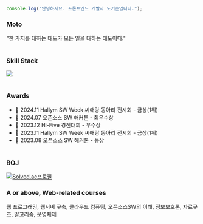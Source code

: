 ```javascript
console.log("안녕하세요. 프론트엔드 개발자 노기훈입니다.");
```

### Moto

"한 가지를 대하는 태도가 모든 일을 대하는 태도이다."
<br></br>


### Skill Stack

  <a href="https://skillicons.dev">
    <img src="https://skillicons.dev/icons?i=react,next,javascript,typescript,styledcomponents,sass,vite,vscode,githubactions,nodejs,python" />
  </a>
<br></br>


### Awards

- 🥇 2024.11 Hallym SW Week 씨애랑 동아리 전시회 - 금상(1위)
- 🥇 2024.07 오픈소스 SW 해커톤 - 최우수상
- 🥉 2023.12 Hi-Five 경진대회 - 우수상
- 🥇 2023.11 Hallym SW Week 씨애랑 동아리 전시회 - 금상(1위)
- 🥉 2023.08 오픈소스 SW 해커톤 - 동상
<br></br>

### BOJ
[![Solved.ac프로필](http://mazassumnida.wtf/api/v2/generate_badge?boj=shrlgns1107)](https://solved.ac/shrlgns1107)

### A or above, Web-related courses 
웹 프로그래밍, 웹서버 구축, 클라우드 컴퓨팅, 오픈소스SW의 이해, 정보보호론, 자료구조, 알고리즘, 운영체제
